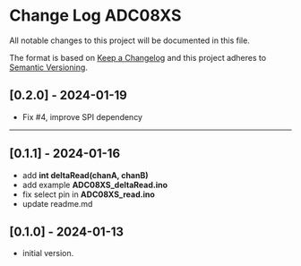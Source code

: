 # Change Log ADC08XS

All notable changes to this project will be documented in this file.

The format is based on [Keep a Changelog](http://keepachangelog.com/)
and this project adheres to [Semantic Versioning](http://semver.org/).


## [0.2.0] - 2024-01-19
- Fix #4, improve SPI dependency

----

## [0.1.1] - 2024-01-16
- add **int deltaRead(chanA, chanB)**
- add example **ADC08XS_deltaRead.ino**
- fix select pin in **ADC08XS_read.ino**
- update readme.md


## [0.1.0] - 2024-01-13
- initial version.

